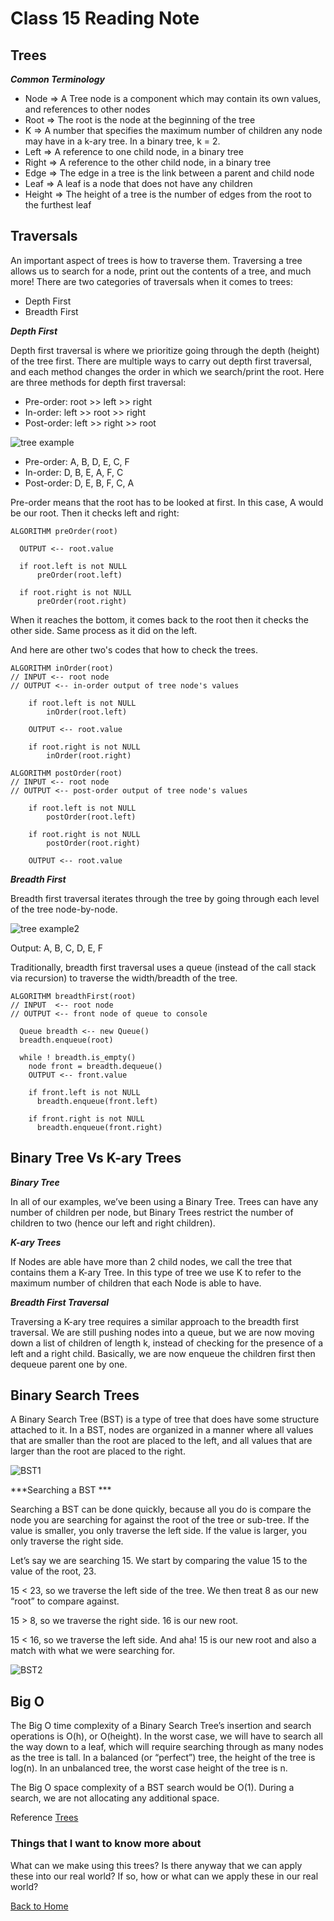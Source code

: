 # Class 15 Reading Note

## Trees

***Common Terminology***  

- Node => A Tree node is a component which may contain its own values, and references to other nodes
- Root => The root is the node at the beginning of the tree
- K => A number that specifies the maximum number of children any node may have in a k-ary tree. In a binary tree, k = 2.
- Left => A reference to one child node, in a binary tree
- Right => A reference to the other child node, in a binary tree
- Edge => The edge in a tree is the link between a parent and child node
- Leaf => A leaf is a node that does not have any children
- Height => The height of a tree is the number of edges from the root to the furthest leaf

## Traversals

An important aspect of trees is how to traverse them. Traversing a tree allows us to search for a node, print out the contents of a tree, and much more! There are two categories of traversals when it comes to trees:

- Depth First
- Breadth First

***Depth First***  

Depth first traversal is where we prioritize going through the depth (height) of the tree first. There are multiple ways to carry out depth first traversal, and each method changes the order in which we search/print the root. Here are three methods for depth first traversal:

- Pre-order: root >> left >> right
- In-order: left >> root >> right
- Post-order: left >> right >> root

![tree example](../image/tree-example.png)

- Pre-order: A, B, D, E, C, F
- In-order: D, B, E, A, F, C
- Post-order: D, E, B, F, C, A

Pre-order means that the root has to be looked at first. In this case, A would be our root. Then it checks left and right:  

```
ALGORITHM preOrder(root)

  OUTPUT <-- root.value

  if root.left is not NULL
      preOrder(root.left)

  if root.right is not NULL
      preOrder(root.right)
```

When it reaches the bottom, it comes back to the root then it checks the other side. Same process as it did on the left.

And here are other two's codes that how to check the trees.  

```
ALGORITHM inOrder(root)
// INPUT <-- root node
// OUTPUT <-- in-order output of tree node's values

    if root.left is not NULL
        inOrder(root.left)

    OUTPUT <-- root.value

    if root.right is not NULL
        inOrder(root.right)
```

```
ALGORITHM postOrder(root)
// INPUT <-- root node
// OUTPUT <-- post-order output of tree node's values

    if root.left is not NULL
        postOrder(root.left)

    if root.right is not NULL
        postOrder(root.right)

    OUTPUT <-- root.value
```

***Breadth First***  

Breadth first traversal iterates through the tree by going through each level of the tree node-by-node.  

![tree example2](../image/tree-example%20(1).png)  

Output: A, B, C, D, E, F

Traditionally, breadth first traversal uses a queue (instead of the call stack via recursion) to traverse the width/breadth of the tree.  

```
ALGORITHM breadthFirst(root)
// INPUT  <-- root node
// OUTPUT <-- front node of queue to console

  Queue breadth <-- new Queue()
  breadth.enqueue(root)

  while ! breadth.is_empty()
    node front = breadth.dequeue()
    OUTPUT <-- front.value

    if front.left is not NULL
      breadth.enqueue(front.left)

    if front.right is not NULL
      breadth.enqueue(front.right)
```

## Binary Tree Vs K-ary Trees

***Binary Tree***  

In all of our examples, we’ve been using a Binary Tree. Trees can have any number of children per node, but Binary Trees restrict the number of children to two (hence our left and right children).  

***K-ary Trees***  

If Nodes are able have more than 2 child nodes, we call the tree that contains them a K-ary Tree. In this type of tree we use K to refer to the maximum number of children that each Node is able to have.  

***Breadth First Traversal***  

Traversing a K-ary tree requires a similar approach to the breadth first traversal. We are still pushing nodes into a queue, but we are now moving down a list of children of length k, instead of checking for the presence of a left and a right child. Basically, we are now enqueue the children first then dequeue parent one by one.  

## Binary Search Trees

A Binary Search Tree (BST) is a type of tree that does have some structure attached to it. In a BST, nodes are organized in a manner where all values that are smaller than the root are placed to the left, and all values that are larger than the root are placed to the right.

![BST1](../image/BST1.png)

***Searching a BST ***  

Searching a BST can be done quickly, because all you do is compare the node you are searching for against the root of the tree or sub-tree. If the value is smaller, you only traverse the left side. If the value is larger, you only traverse the right side.

Let’s say we are searching 15. We start by comparing the value 15 to the value of the root, 23.

15 < 23, so we traverse the left side of the tree. We then treat 8 as our new “root” to compare against.

15 > 8, so we traverse the right side. 16 is our new root.

15 < 16, so we traverse the left side. And aha! 15 is our new root and also a match with what we were searching for.

![BST2](../image/BST2.png)  

## Big O

The Big O time complexity of a Binary Search Tree’s insertion and search operations is O(h), or O(height). In the worst case, we will have to search all the way down to a leaf, which will require searching through as many nodes as the tree is tall. In a balanced (or “perfect”) tree, the height of the tree is log(n). In an unbalanced tree, the worst case height of the tree is n.

The Big O space complexity of a BST search would be O(1). During a search, we are not allocating any additional space.  

Reference [Trees](https://codefellows.github.io/common_curriculum/data_structures_and_algorithms/Code_401/class-15/resources/Trees.html)  

### Things that I want to know more about

What can we make using this trees? Is there anyway that we can apply these into our real world? If so, how or what can we apply these in our real world?

[Back to Home](../../README.md)
